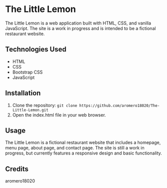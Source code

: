 # The Little Lemon

The Little Lemon is a web application built with HTML, CSS, and vanilla JavaScript. The site is a work in progress and is intended to be a fictional restaurant website.

## Technologies Used

- HTML
- CSS
- Bootstrap CSS
- JavaScript

## Installation

1. Clone the repository: `git clone https://github.com/aromero18020/The-Little-Lemon.git`
2. Open the index.html file in your web browser.

## Usage

The Little Lemon is a fictional restaurant website that includes a homepage, menu page, about page, and contact page. The site is still a work in progress, but currently features a responsive design and basic functionality.

## Credits

aromero18020
